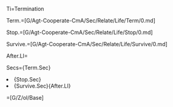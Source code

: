 Ti=Termination

Term.=[G/Agt-Cooperate-CmA/Sec/Relate/Life/Term/0.md]

Stop.=[G/Agt-Cooperate-CmA/Sec/Relate/Life/Stop/0.md]

Survive.=[G/Agt-Cooperate-CmA/Sec/Relate/Life/Survive/0.md]

After.LI=</i> 

Secs={Term.Sec}<li>{Stop.Sec}<li>{Survive.Sec}{After.LI}

=[G/Z/ol/Base]
